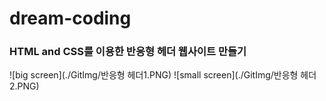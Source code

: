# dream-coding
### HTML and CSS를 이용한 반응형 헤더 웹사이트 만들기

![big screen](./GitImg/반응형 헤더1.PNG)
![small screen](./GitImg/반응형 헤더2.PNG)
